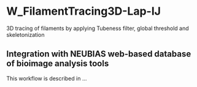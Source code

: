 # W_FilamentTracing3D-Lap-IJ
3D tracing of filaments by applying Tubeness filter, global threshold and skeletonization

## Integration with NEUBIAS web-based database of bioimage analysis tools 
This workflow is described in ...
